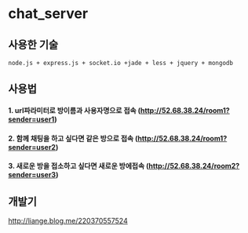 # chat_server

## 사용한 기술

    node.js + express.js + socket.io +jade + less + jquery + mongodb


## 사용법

#### 1. url파라미터로 방이름과 사용자명으로 접속 (http://52.68.38.24/room1?sender=user1)
#### 2. 함께 채팅을 하고 싶다면 같은 방으로 접속 (http://52.68.38.24/room1?sender=user2)
#### 3. 새로운 방을 접소하고 싶다면 새로운 방에접속 (http://52.68.38.24/room2?sender=user3)



## 개발기

http://liange.blog.me/220370557524

